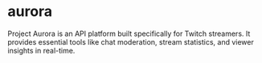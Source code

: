 # aurora
Project Aurora is an API platform built specifically for Twitch streamers. It provides essential tools like chat moderation, stream statistics, and viewer insights in real-time.
